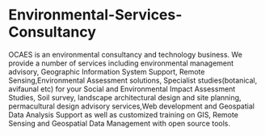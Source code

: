 # Environmental-Services-Consultancy
OCAES is an environmental consultancy and technology business. We provide a number of services including environmental management advisory, Geographic Information System Support, Remote Sensing,Environmental Assessment solutions, Specialist studies(botanical, avifaunal etc) for your Social and Environmental Impact Assessment Studies, Soil survey, landscape architectural design and site planning, permacultural design advisory services,Web development and Geospatial Data Analysis Support as well as customized training on GIS, Remote Sensing and Geospatial Data Management with open source tools.
